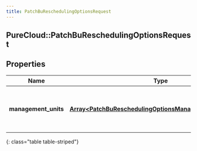 ```yaml
---
title: PatchBuReschedulingOptionsRequest
---
```

## PureCloud::PatchBuReschedulingOptionsRequest

## Properties

|Name | Type | Description | Notes|
|------------ | ------------- | ------------- | -------------|
| **management_units** | [**Array&lt;PatchBuReschedulingOptionsManagementUnitRequest&gt;**](PatchBuReschedulingOptionsManagementUnitRequest.html) | Per-management unit rescheduling options to update | [optional] |
{: class="table table-striped"}


